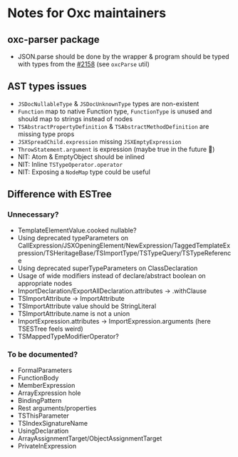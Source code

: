 # Notes for Oxc maintainers

## oxc-parser package

- JSON.parse should be done by the wrapper & program should be typed with types from the [#2158](https://github.com/oxc-project/oxc/pull/2158) (see `oxcParse` util)

## AST types issues

- `JSDocNullableType` & `JSDocUnknownType` types are non-existent
- `Function` map to native Function type, `FunctionType` is unused and should map to strings instead of nodes
- `TSAbstractPropertyDefinition` & `TSAbstractMethodDefinition` are missing type props
- `JSXSpreadChild.expression` missing `JSXEmptyExpression`
- `ThrowStatement.argument` is expression (maybe true in the future 🤞)
- NIT: Atom & EmptyObject should be inlined
- NIT: Inline `TSTypeOperator.operator`
- NIT: Exposing a `NodeMap` type could be useful

## Difference with ESTree

### Unnecessary?

- TemplateElementValue.cooked nullable?
- Using deprecated typeParameters on CallExpression/JSXOpeningElement/NewExpression/TaggedTemplateExpression/TSHeritageBase/TSImportType/TSTypeQuery/TSTypeReference
- Using deprecated superTypeParameters on ClassDeclaration
- Usage of wide modifiers instead of declare/abstract boolean on appropriate nodes
- ImportDeclaration/ExportAllDeclaration.attributes -> .withClause
- TSImportAttribute -> ImportAttribute
- TSImportAttribute value should be StringLiteral
- TSImportAttribute.name is not a union
- ImportExpression.attributes -> ImportExpression.arguments (here TSESTree feels weird)
- TSMappedTypeModifierOperator?

### To be documented?

- FormalParameters
- FunctionBody
- MemberExpression
- ArrayExpression hole
- BindingPattern
- Rest arguments/properties
- TSThisParameter
- TSIndexSignatureName
- UsingDeclaration
- ArrayAssignmentTarget/ObjectAssignmentTarget
- PrivateInExpression
